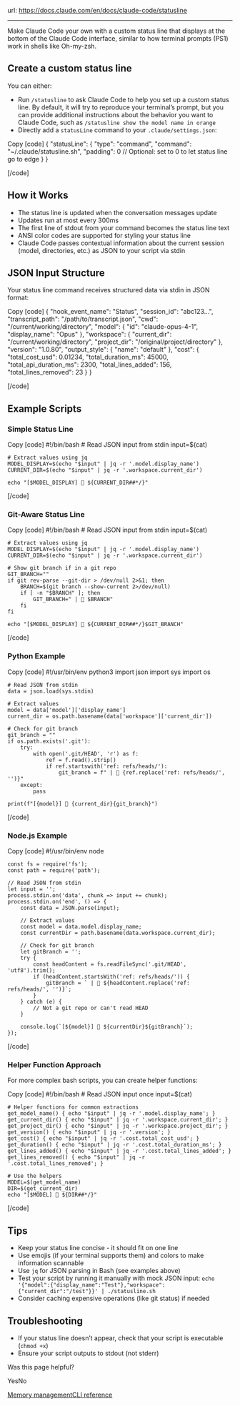 url: https://docs.claude.com/en/docs/claude-code/statusline

---

Make Claude Code your own with a custom status line that displays at the bottom of the Claude Code interface, similar to how terminal prompts \(PS1\) work in shells like Oh-my-zsh.

## Create a custom status line

You can either:

  * Run `/statusline` to ask Claude Code to help you set up a custom status line. By default, it will try to reproduce your terminal’s prompt, but you can provide additional instructions about the behavior you want to Claude Code, such as `/statusline show the model name in orange`
  * Directly add a `statusLine` command to your `.claude/settings.json`:

Copy
[code]
    {
      "statusLine": {
        "type": "command",
        "command": "~/.claude/statusline.sh",
        "padding": 0 // Optional: set to 0 to let status line go to edge
      }
    }

[/code]

## How it Works

  * The status line is updated when the conversation messages update
  * Updates run at most every 300ms
  * The first line of stdout from your command becomes the status line text
  * ANSI color codes are supported for styling your status line
  * Claude Code passes contextual information about the current session \(model, directories, etc.\) as JSON to your script via stdin

## JSON Input Structure

Your status line command receives structured data via stdin in JSON format:

Copy
[code]
    {
      "hook_event_name": "Status",
      "session_id": "abc123...",
      "transcript_path": "/path/to/transcript.json",
      "cwd": "/current/working/directory",
      "model": {
        "id": "claude-opus-4-1",
        "display_name": "Opus"
      },
      "workspace": {
        "current_dir": "/current/working/directory",
        "project_dir": "/original/project/directory"
      },
      "version": "1.0.80",
      "output_style": {
        "name": "default"
      },
      "cost": {
        "total_cost_usd": 0.01234,
        "total_duration_ms": 45000,
        "total_api_duration_ms": 2300,
        "total_lines_added": 156,
        "total_lines_removed": 23
      }
    }

[/code]

## Example Scripts

### Simple Status Line

Copy
[code]
    #!/bin/bash
    # Read JSON input from stdin
    input=$(cat)

    # Extract values using jq
    MODEL_DISPLAY=$(echo "$input" | jq -r '.model.display_name')
    CURRENT_DIR=$(echo "$input" | jq -r '.workspace.current_dir')

    echo "[$MODEL_DISPLAY] 📁 ${CURRENT_DIR##*/}"

[/code]

### Git-Aware Status Line

Copy
[code]
    #!/bin/bash
    # Read JSON input from stdin
    input=$(cat)

    # Extract values using jq
    MODEL_DISPLAY=$(echo "$input" | jq -r '.model.display_name')
    CURRENT_DIR=$(echo "$input" | jq -r '.workspace.current_dir')

    # Show git branch if in a git repo
    GIT_BRANCH=""
    if git rev-parse --git-dir > /dev/null 2>&1; then
        BRANCH=$(git branch --show-current 2>/dev/null)
        if [ -n "$BRANCH" ]; then
            GIT_BRANCH=" | 🌿 $BRANCH"
        fi
    fi

    echo "[$MODEL_DISPLAY] 📁 ${CURRENT_DIR##*/}$GIT_BRANCH"

[/code]

### Python Example

Copy
[code]
    #!/usr/bin/env python3
    import json
    import sys
    import os

    # Read JSON from stdin
    data = json.load(sys.stdin)

    # Extract values
    model = data['model']['display_name']
    current_dir = os.path.basename(data['workspace']['current_dir'])

    # Check for git branch
    git_branch = ""
    if os.path.exists('.git'):
        try:
            with open('.git/HEAD', 'r') as f:
                ref = f.read().strip()
                if ref.startswith('ref: refs/heads/'):
                    git_branch = f" | 🌿 {ref.replace('ref: refs/heads/', '')}"
        except:
            pass

    print(f"[{model}] 📁 {current_dir}{git_branch}")

[/code]

### Node.js Example

Copy
[code]
    #!/usr/bin/env node

    const fs = require('fs');
    const path = require('path');

    // Read JSON from stdin
    let input = '';
    process.stdin.on('data', chunk => input += chunk);
    process.stdin.on('end', () => {
        const data = JSON.parse(input);

        // Extract values
        const model = data.model.display_name;
        const currentDir = path.basename(data.workspace.current_dir);

        // Check for git branch
        let gitBranch = '';
        try {
            const headContent = fs.readFileSync('.git/HEAD', 'utf8').trim();
            if (headContent.startsWith('ref: refs/heads/')) {
                gitBranch = ` | 🌿 ${headContent.replace('ref: refs/heads/', '')}`;
            }
        } catch (e) {
            // Not a git repo or can't read HEAD
        }

        console.log(`[${model}] 📁 ${currentDir}${gitBranch}`);
    });

[/code]

### Helper Function Approach

For more complex bash scripts, you can create helper functions:

Copy
[code]
    #!/bin/bash
    # Read JSON input once
    input=$(cat)

    # Helper functions for common extractions
    get_model_name() { echo "$input" | jq -r '.model.display_name'; }
    get_current_dir() { echo "$input" | jq -r '.workspace.current_dir'; }
    get_project_dir() { echo "$input" | jq -r '.workspace.project_dir'; }
    get_version() { echo "$input" | jq -r '.version'; }
    get_cost() { echo "$input" | jq -r '.cost.total_cost_usd'; }
    get_duration() { echo "$input" | jq -r '.cost.total_duration_ms'; }
    get_lines_added() { echo "$input" | jq -r '.cost.total_lines_added'; }
    get_lines_removed() { echo "$input" | jq -r '.cost.total_lines_removed'; }

    # Use the helpers
    MODEL=$(get_model_name)
    DIR=$(get_current_dir)
    echo "[$MODEL] 📁 ${DIR##*/}"

[/code]

## Tips

  * Keep your status line concise - it should fit on one line
  * Use emojis \(if your terminal supports them\) and colors to make information scannable
  * Use `jq` for JSON parsing in Bash \(see examples above\)
  * Test your script by running it manually with mock JSON input: `echo '{"model":{"display_name":"Test"},"workspace":{"current_dir":"/test"}}' | ./statusline.sh`
  * Consider caching expensive operations \(like git status\) if needed

## Troubleshooting

  * If your status line doesn’t appear, check that your script is executable \(`chmod +x`\)
  * Ensure your script outputs to stdout \(not stderr\)

Was this page helpful?

YesNo

[Memory management](/en/docs/claude-code/memory)[CLI reference](/en/docs/claude-code/cli-reference)
